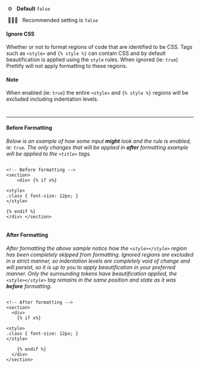 &nbsp;⚙️&nbsp;&nbsp;&nbsp;**Default** `false`

&nbsp;💁🏽‍♀️&nbsp;&nbsp;&nbsp;Recommended setting is `false`

#### Ignore CSS

Whether or not to format regions of code that are identified to be CSS. Tags such as `<style>` and `{% style %}` can contain CSS and by default beautification is applied using the `style` rules. When ignored (ie: `true`) Prettify will not apply formatting to these regions.

#### Note

When enabled (ie: `true`) the entire `<style>` and `{% style %}` regions will be excluded including indentation levels.

#

---

#### Before Formatting

*Below is an example of how some input **might** look and the rule is enabled, ie: `true`. The only changes that will be applied in **after** formatting example will be applied to the `<title>` tags.*

```liquid

<!-- Before formatting -->
<section>
    <div> {% if x%}

<style>
.class { font-size: 12px; }
</style>

{% endif %}
</div> </section>


```

#### After Formatting

*After formatting the above sample notice how the `<style></style>` region has been completely skipped from formatting. Ignored regions are excluded in a strict manner, so indentation levels are completely void of change and will persist, so it is up to you to apply beautification in your preferred manner. Only the surrounding tokens have beautification applied, the `<style></style>` tag remains in the same position and state as it was **before** formatting.*

```liquid

<!-- After formatting -->
<section>
  <div>
    {% if x%}

<style>
.class { font-size: 12px; }
</style>

    {% endif %}
  </div>
</section>


```

